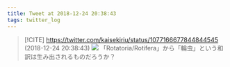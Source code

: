 ```yaml
---
title: Tweet at 2018-12-24 20:38:43
tags: twitter_log
---
```


> [!CITE] https://twitter.com/kaisekiriu/status/1077166677844844545 (2018-12-24 20:38:43)
> ![](https://twitter.com/kaisekiriu/status/1077166677844844545)
> 「Rotatoria/Rotifera」から「輪虫」という和訳は生み出されるものだろうか？

